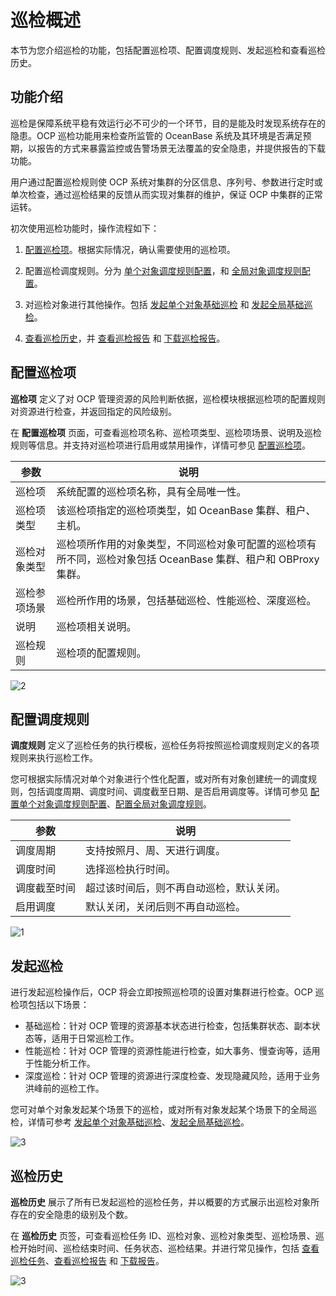 # 巡检概述

本节为您介绍巡检的功能，包括配置巡检项、配置调度规则、发起巡检和查看巡检历史。

## 功能介绍

巡检是保障系统平稳有效运行必不可少的一个环节，目的是能及时发现系统存在的隐患。OCP 巡检功能用来检查所监管的 OceanBase 系统及其环境是否满足预期，以报告的方式来暴露监控或告警场景无法覆盖的安全隐患，并提供报告的下载功能。

用户通过配置巡检规则使 OCP 系统对集群的分区信息、序列号、参数进行定时或单次检查，通过巡检结果的反馈从而实现对集群的维护，保证 OCP 中集群的正常运转。

初次使用巡检功能时，操作流程如下：

1. [配置巡检项](150.configure-inspection-items.md)。根据实际情况，确认需要使用的巡检项。

2. 配置巡检调度规则。分为 [单个对象调度规则配置](200.configure-the-rules/100.configure-single-rules.md)，和 [全局对象调度规则配置](200.configure-the-rules/200.configure-global-rules.md)。

3. 对巡检对象进行其他操作。包括 [发起单个对象基础巡检](400.initate-a-inspection/100.initate-single-inspection.md) 和 [发起全局基础巡检](400.initate-a-inspection/200.initiate-global-inspection.md)。

4. [查看巡检历史](../300.use-the-inspection-feature/500.view-an-inspection-task.md)，并 [查看巡检报告](600.manage-inspection-report/100.view-inspection-report.md) 和 [下载巡检报告](600.manage-inspection-report/200.download-inspection-report.md)。

## 配置巡检项

**巡检项** 定义了对 OCP 管理资源的风险判断依据，巡检模块根据巡检项的配置规则对资源进行检查，并返回指定的风险级别。

在 **配置巡检项** 页面，可查看巡检项名称、巡检项类型、巡检项场景、说明及巡检规则等信息。并支持对巡检项进行启用或禁用操作，详情可参见 [配置巡检项](150.configure-inspection-items.md)。

| **参数** | **说明** |
| --- | --- |
| 巡检项 | 系统配置的巡检项名称，具有全局唯一性。|
| 巡检项类型 | 该巡检项指定的巡检项类型，如 OceanBase 集群、租户、主机。 |
| 巡检对象类型 | 巡检项所作用的对象类型，不同巡检对象可配置的巡检项有所不同，巡检对象包括 OceanBase 集群、租户和 OBProxy 集群。 |
| 巡检参项场景 | 巡检所作用的场景，包括基础巡检、性能巡检、深度巡检。 |
| 说明 | 巡检项相关说明。 |
| 巡检规则 | 巡检项的配置规则。 |

![2](https://obbusiness-private.oss-cn-shanghai.aliyuncs.com/doc/img/ocp/401/%E9%85%8D%E7%BD%AE%E5%B7%A1%E6%A3%80%E9%A1%B91.png)

## 配置调度规则

**调度规则** 定义了巡检任务的执行模板，巡检任务将按照巡检调度规则定义的各项规则来执行巡检工作。

您可根据实际情况对单个对象进行个性化配置，或对所有对象创建统一的调度规则，包括调度周期、调度时间、调度截至日期、是否启用调度等。详情可参见 [配置单个对象调度规则配置](200.configure-the-rules/100.configure-single-rules.md)、[配置全局对象调度规则](200.configure-the-rules/200.configure-global-rules.md)。

| **参数** | **说明** |
| --- | --- |
| 调度周期 | 支持按照月、周、天进行调度。 |
| 调度时间 | 选择巡检执行时间。 |
|调度截至时间|超过该时间后，则不再自动巡检，默认关闭。|
|启用调度|默认关闭，关闭后则不再自动巡检。|

![1](https://obbusiness-private.oss-cn-shanghai.aliyuncs.com/doc/img/ocp/401/%E9%85%8D%E7%BD%AE%E8%B0%83%E5%BA%A6%E8%A7%84%E5%88%991.png)

## 发起巡检

进行发起巡检操作后，OCP 将会立即按照巡检项的设置对集群进行检查。OCP 巡检项包括以下场景：

* 基础巡检：针对 OCP 管理的资源基本状态进行检查，包括集群状态、副本状态等，适用于日常巡检工作。
* 性能巡检：针对 OCP 管理的资源性能进行检查，如大事务、慢查询等，适用于性能分析工作。
* 深度巡检：针对 OCP 管理的资源进行深度检查、发现隐藏风险，适用于业务洪峰前的巡检工作。

您可对单个对象发起某个场景下的巡检，或对所有对象发起某个场景下的全局巡检，详情可参考 [发起单个对象基础巡检](400.initate-a-inspection/100.initate-single-inspection.md)、[发起全局基础巡检](400.initate-a-inspection/200.initiate-global-inspection.md)。

![3](https://obbusiness-private.oss-cn-shanghai.aliyuncs.com/doc/img/ocp/401/%E5%8F%91%E8%B5%B7%E5%B7%A1%E6%A3%801.png)

## 巡检历史

**巡检历史** 展示了所有已发起巡检的巡检任务，并以概要的方式展示出巡检对象所存在的安全隐患的级别及个数。

在 **巡检历史** 页签，可查看巡检任务 ID、巡检对象、巡检对象类型、巡检场景、巡检开始时间、巡检结束时间、任务状态、巡检结果。并进行常见操作，包括 [查看巡检任务](../300.use-the-inspection-feature/500.view-an-inspection-task.md)、[查看巡检报告](600.manage-inspection-report/100.view-inspection-report.md) 和 [下载报告](600.manage-inspection-report/200.download-inspection-report.md)。

![3](https://obbusiness-private.oss-cn-shanghai.aliyuncs.com/doc/img/ocp/401/%E4%B8%8B%E8%BD%BD%E6%8A%A5%E5%91%8A1.png)
